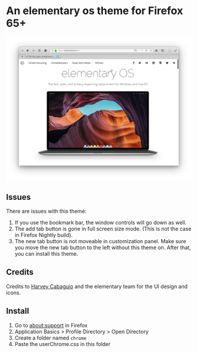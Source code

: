 # An elementary os theme for Firefox 65+

![Screenshot](screenshot_4.png)

## Issues
There are issues with this theme: 
1. If you use the bookmark bar, the window controls will go down as well.
2. The add tab button is gone in full screen size mode. (This is not the case in Firefox Nightly build).
3. The new tab button is not moveable in customization panel. Make sure you move the new tab button to the left without this theme on. After that, you can install this theme.

## Credits
Credits to [Harvey Cabaguio](https://github.com/harveycabaguio/firefox-elementary-theme) and the elementary team for the UI design and icons.

## Install
1. Go to [about:support](about:support) in Firefox
2. Application Basics > Profile Directory > Open Directory
3. Create a folder named `chrome`
4. Paste the userChrome.css in this folder
